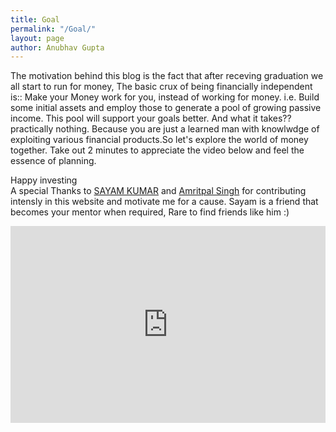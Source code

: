 ```yaml
---
title: Goal
permalink: "/Goal/"
layout: page
author: Anubhav Gupta
---
```


<style>

           .post-title{
              margin-top: 80px;
            }
            .wrapper a {
              text-decoration: none;
            }
             html,body
              {
              top: 0;
              bottom: 0;
              left: 0;
              right: 0;
            }

            body {
              background-image: url(https://i.postimg.cc/Vk125xM6/rupixen-com-67cnyou-8-Gk-unsplash.jpg);
              -webkit-background-size: cover;
              -moz-background-size: cover;
              -o-background-size: cover;
              background-size: cover;
            }

            .trigger {
              margin-top: 10px;
            }

            .trigger a {
              display: inline-block;
              position: relative;
              padding: 20px 5px;
              margin: 0px 20px;
              text-decoration: none;
            }

            .trigger a:before {
              content: "";
              position: absolute;
              width: 0;
              height: 2px;
              bottom: 0;
              left: 0;
              background-color: black;
              visibility: hidden;
              transition: all 0.3s ease-in-out;
            }

            .trigger a:hover:before {
              visibility: visible;
              width: 100%;
            }

            .site-title {
              padding: 10px;
              text-decoration: none;
            }

            .site-header {
              background-color: rgba(252, 250, 250);
              position: fixed;
              top:0;
              width: 100%;
            }

            .post-content {
              background-color: rgba(252, 250, 250, 0.9);
              padding: 50px 80px;
              text-align: justify;
            }

            footer {
              background-color: rgb(223, 219, 217);
            }
             @media only screen and (max-width: 600px) {
              .post-content {
                background-color: rgba(252, 250, 250, 0.9);
                padding: 10px;
                text-align: justify;
              }
            }

  </style>
The motivation behind this blog is the fact that after receving graduation we all start to run for money, The basic crux of being financially independent is:: Make your Money work for you, instead of working for money.
i.e. Build some initial assets and employ those to generate a pool of growing passive income. This pool will support your goals better. And what it takes?? practically nothing. Because you are just a learned man with knowlwdge of exploiting various financial products.So let's explore the world of money together.
Take out 2 minutes to appreciate the video below and feel the essence of planning.

Happy investing
<br/>
A special Thanks to [SAYAM KUMAR](https://github.com/Sayam753) and [Amritpal Singh](https://github.com/Amritpal2001) for contributing intensly in this website and motivate me  for a cause. Sayam is a friend that becomes your mentor when required, Rare to find friends like him :)



<iframe width="100%" height="315" src="https://www.youtube.com/embed/DHJED9XHblk" frameborder="0" allow="accelerometer; autoplay; encrypted-media; gyroscope; picture-in-picture" allowfullscreen></iframe>
